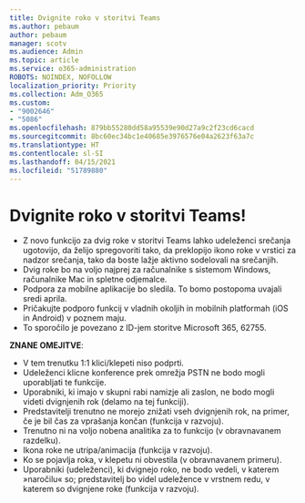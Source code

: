 ```yaml
---
title: Dvignite roko v storitvi Teams
ms.author: pebaum
author: pebaum
manager: scotv
ms.audience: Admin
ms.topic: article
ms.service: o365-administration
ROBOTS: NOINDEX, NOFOLLOW
localization_priority: Priority
ms.collection: Adm_O365
ms.custom:
- "9002646"
- "5086"
ms.openlocfilehash: 879bb55280dd58a95539e90d27a9c2f23cd6cacd
ms.sourcegitcommit: 8bc60ec34bc1e40685e3976576e04a2623f63a7c
ms.translationtype: HT
ms.contentlocale: sl-SI
ms.lasthandoff: 04/15/2021
ms.locfileid: "51789880"
---
```

# <a name="raise-your-hand-in-teams"></a>Dvignite roko v storitvi Teams!

- Z novo funkcijo za dvig roke v storitvi Teams lahko udeleženci srečanja ugotovijo, da želijo spregovoriti tako, da preklopijo ikono roke v vrstici za nadzor srečanja, tako da boste lažje aktivno sodelovali na srečanjih.
- Dvig roke bo na voljo najprej za računalnike s sistemom Windows, računalnike Mac in spletne odjemalce.
- Podpora za mobilne aplikacije bo sledila. To bomo postopoma uvajali sredi aprila.
- Pričakujte podporo funkcij v vladnih okoljih in mobilnih platformah (iOS in Android) v poznem maju.
- To sporočilo je povezano z ID-jem storitve Microsoft 365, 62755.

**ZNANE OMEJITVE**:

- V tem trenutku 1:1 klici/klepeti niso podprti.
- Udeleženci klicne konference prek omrežja PSTN ne bodo mogli uporabljati te funkcije.
- Uporabniki, ki imajo v skupni rabi namizje ali zaslon, ne bodo mogli videti dvignjenih rok (delamo na tej funkciji).
- Predstavitelji trenutno ne morejo znižati vseh dvignjenih rok, na primer, če je bil čas za vprašanja končan (funkcija v razvoju).
- Trenutno ni na voljo nobena analitika za to funkcijo (v obravnavanem razdelku).
- Ikona roke ne utripa/animacija (funkcija v razvoju).
- Ko se pojavlja roka, v klepetu ni obvestila (v obravnavanem primeru).
- Uporabniki (udeleženci), ki dvignejo roko, ne bodo vedeli, v katerem »naročilu« so; predstavitelj bo videl udeležence v vrstnem redu, v katerem so dvignjene roke (funkcija v razvoju).
